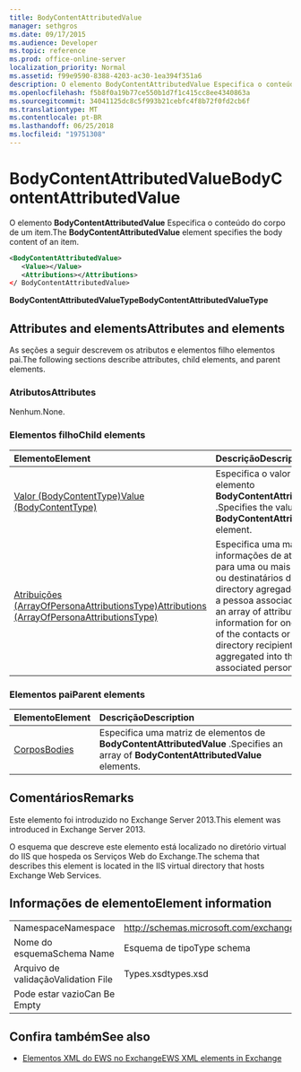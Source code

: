```yaml
---
title: BodyContentAttributedValue
manager: sethgros
ms.date: 09/17/2015
ms.audience: Developer
ms.topic: reference
ms.prod: office-online-server
localization_priority: Normal
ms.assetid: f99e9590-8388-4203-ac30-1ea394f351a6
description: O elemento BodyContentAttributedValue Especifica o conteúdo do corpo de um item.
ms.openlocfilehash: f5b8f0a19b77ce550b1d7f1c415cc8ee4340863a
ms.sourcegitcommit: 34041125dc8c5f993b21cebfc4f8b72f0fd2cb6f
ms.translationtype: MT
ms.contentlocale: pt-BR
ms.lasthandoff: 06/25/2018
ms.locfileid: "19751308"
---
```

# <a name="bodycontentattributedvalue"></a><span data-ttu-id="c2c37-103">BodyContentAttributedValue</span><span class="sxs-lookup"><span data-stu-id="c2c37-103">BodyContentAttributedValue</span></span>

<span data-ttu-id="c2c37-104">O elemento **BodyContentAttributedValue** Especifica o conteúdo do corpo de um item.</span><span class="sxs-lookup"><span data-stu-id="c2c37-104">The **BodyContentAttributedValue** element specifies the body content of an item.</span></span> 
  
```XML
<BodyContentAttributedValue>
   <Value></Value>
   <Attributions></Attributions>
</ BodyContentAttributedValue>
```

 <span data-ttu-id="c2c37-105">**BodyContentAttributedValueType**</span><span class="sxs-lookup"><span data-stu-id="c2c37-105">**BodyContentAttributedValueType**</span></span>
## <a name="attributes-and-elements"></a><span data-ttu-id="c2c37-106">Attributes and elements</span><span class="sxs-lookup"><span data-stu-id="c2c37-106">Attributes and elements</span></span>

<span data-ttu-id="c2c37-107">As seções a seguir descrevem os atributos e elementos filho elementos pai.</span><span class="sxs-lookup"><span data-stu-id="c2c37-107">The following sections describe attributes, child elements, and parent elements.</span></span>
  
### <a name="attributes"></a><span data-ttu-id="c2c37-108">Atributos</span><span class="sxs-lookup"><span data-stu-id="c2c37-108">Attributes</span></span>

<span data-ttu-id="c2c37-109">Nenhum.</span><span class="sxs-lookup"><span data-stu-id="c2c37-109">None.</span></span>
  
### <a name="child-elements"></a><span data-ttu-id="c2c37-110">Elementos filho</span><span class="sxs-lookup"><span data-stu-id="c2c37-110">Child elements</span></span>

|<span data-ttu-id="c2c37-111">**Elemento**</span><span class="sxs-lookup"><span data-stu-id="c2c37-111">**Element**</span></span>|<span data-ttu-id="c2c37-112">**Descrição**</span><span class="sxs-lookup"><span data-stu-id="c2c37-112">**Description**</span></span>|
|:-----|:-----|
|[<span data-ttu-id="c2c37-113">Valor (BodyContentType)</span><span class="sxs-lookup"><span data-stu-id="c2c37-113">Value (BodyContentType)</span></span>](value-bodycontenttype.md) <br/> |<span data-ttu-id="c2c37-114">Especifica o valor de um elemento **BodyContentAttributedValue** .</span><span class="sxs-lookup"><span data-stu-id="c2c37-114">Specifies the value of a **BodyContentAttributedValue** element.</span></span>  <br/> |
|[<span data-ttu-id="c2c37-115">Atribuições (ArrayOfPersonaAttributionsType)</span><span class="sxs-lookup"><span data-stu-id="c2c37-115">Attributions (ArrayOfPersonaAttributionsType)</span></span>](attributions-arrayofpersonaattributionstype.md) <br/> |<span data-ttu-id="c2c37-116">Especifica uma matriz das informações de atribuição para uma ou mais contatos ou destinatários do active directory agregados em que a pessoa associada.</span><span class="sxs-lookup"><span data-stu-id="c2c37-116">Specifies an array of attribution information for one or more of the contacts or active directory recipients aggregated into the associated persona.</span></span>  <br/> |
   
### <a name="parent-elements"></a><span data-ttu-id="c2c37-117">Elementos pai</span><span class="sxs-lookup"><span data-stu-id="c2c37-117">Parent elements</span></span>

|<span data-ttu-id="c2c37-118">**Elemento**</span><span class="sxs-lookup"><span data-stu-id="c2c37-118">**Element**</span></span>|<span data-ttu-id="c2c37-119">**Descrição**</span><span class="sxs-lookup"><span data-stu-id="c2c37-119">**Description**</span></span>|
|:-----|:-----|
|[<span data-ttu-id="c2c37-120">Corpos</span><span class="sxs-lookup"><span data-stu-id="c2c37-120">Bodies</span></span>](bodies.md) <br/> |<span data-ttu-id="c2c37-121">Especifica uma matriz de elementos de **BodyContentAttributedValue** .</span><span class="sxs-lookup"><span data-stu-id="c2c37-121">Specifies an array of **BodyContentAttributedValue** elements.</span></span>  <br/> |
   
## <a name="remarks"></a><span data-ttu-id="c2c37-122">Comentários</span><span class="sxs-lookup"><span data-stu-id="c2c37-122">Remarks</span></span>

<span data-ttu-id="c2c37-123">Este elemento foi introduzido no Exchange Server 2013.</span><span class="sxs-lookup"><span data-stu-id="c2c37-123">This element was introduced in Exchange Server 2013.</span></span>
  
<span data-ttu-id="c2c37-124">O esquema que descreve este elemento está localizado no diretório virtual do IIS que hospeda os Serviços Web do Exchange.</span><span class="sxs-lookup"><span data-stu-id="c2c37-124">The schema that describes this element is located in the IIS virtual directory that hosts Exchange Web Services.</span></span>
  
## <a name="element-information"></a><span data-ttu-id="c2c37-125">Informações de elemento</span><span class="sxs-lookup"><span data-stu-id="c2c37-125">Element information</span></span>

|||
|:-----|:-----|
|<span data-ttu-id="c2c37-126">Namespace</span><span class="sxs-lookup"><span data-stu-id="c2c37-126">Namespace</span></span>  <br/> |http://schemas.microsoft.com/exchange/services/2006/types  <br/> |
|<span data-ttu-id="c2c37-127">Nome do esquema</span><span class="sxs-lookup"><span data-stu-id="c2c37-127">Schema Name</span></span>  <br/> |<span data-ttu-id="c2c37-128">Esquema de tipo</span><span class="sxs-lookup"><span data-stu-id="c2c37-128">Type schema</span></span>  <br/> |
|<span data-ttu-id="c2c37-129">Arquivo de validação</span><span class="sxs-lookup"><span data-stu-id="c2c37-129">Validation File</span></span>  <br/> |<span data-ttu-id="c2c37-130">Types.xsd</span><span class="sxs-lookup"><span data-stu-id="c2c37-130">types.xsd</span></span>  <br/> |
|<span data-ttu-id="c2c37-131">Pode estar vazio</span><span class="sxs-lookup"><span data-stu-id="c2c37-131">Can Be Empty</span></span>  <br/> ||
   
## <a name="see-also"></a><span data-ttu-id="c2c37-132">Confira também</span><span class="sxs-lookup"><span data-stu-id="c2c37-132">See also</span></span>



- [<span data-ttu-id="c2c37-133">Elementos XML do EWS no Exchange</span><span class="sxs-lookup"><span data-stu-id="c2c37-133">EWS XML elements in Exchange</span></span>](ews-xml-elements-in-exchange.md)

